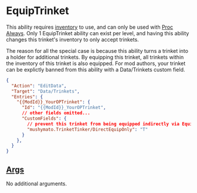 # EquipTrinket

This ability requires [inventory](6-Inventory.md) to use, and can only be used with [Proc Always](4.0-Proc.md). Only 1 EquipTrinket ability can exist per level, and having this ability changes this trinket's inventory to only accept trinkets.

The reason for all the special case is because this ability turns a trinket into a holder for additional trinkets. By equipping this trinket, all trinkets within the inventory of this trinket is also equipped. For mod authors, your trinket can be explictly banned from this ability with a Data/Trinkets custom field.

```json
{
  "Action": "EditData",
  "Target": "Data/Trinkets",
  "Entries": {
    "{{ModId}}_YourOPTrinket": {
      "Id": "{{ModId}}_YourOPTrinket",
      // other fields omitted...
      "CustomFields": {
        // prevent this trinket from being equipped indirectly via EquipTrinket and the trinket equip action.
        "mushymato.TrinketTinker/DirectEquipOnly": "T"
      }
    },
  }
}
```

## [Args](~/api/TrinketTinker.Models.Mixin.NoArgs.yml)

No additional arguments.

